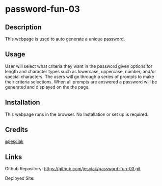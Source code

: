 # password-fun-03


## Description

This webpage is used to auto generate a unique password.


## Usage

User will select what criteria they want in the password given options for length and character types such as lowercase, uppercase, number, and/or special characters.  The users will go through a series of prompts to make their criteria selections.  When all prompts are answered a password will be generated and displayed on the the page.

## Installation
This webpage runs in the browser. No Installation or set up is required.
## Credits
 [@jesciak](https://github.com/jesciak/)

## Links
Github Repository:
https://github.com/jesciak/password-fun-03.git

Deployed Site:
